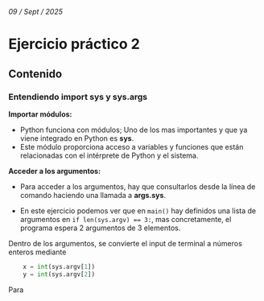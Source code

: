 *09 / Sept / 2025*
# Ejercicio práctico 2
## Contenido

### Entendiendo import sys y sys.args

**Importar módulos:**
- Python funciona con módulos; Uno de los mas importantes y que ya viene integrado en Python es **sys**.
- Este módulo proporciona acceso a variables y funciones que están relacionadas con el intérprete de Python y el sistema. 

**Acceder a los argumentos:**
- Para acceder a los argumentos, hay que consultarlos desde la línea de comando haciendo una llamada a **args.sys**.

- En este ejercicio podemos ver que en `main()` hay definidos una lista de argumentos en `if len(sys.argv) == 3:`, mas concretamente, el programa espera 2 argumentos de 3 elementos.

Dentro de los argumentos, se convierte el input de terminal a números enteros mediante 

```python
    x = int(sys.argv[1])
    y = int(sys.argv[2])
```
Para 

